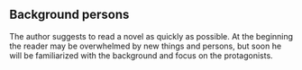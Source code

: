 ## Background persons
The author suggests to read a novel as quickly as possible.
At the beginning the reader may be overwhelmed by new things and persons,
but soon he will be familiarized with the background and focus on the protagonists.